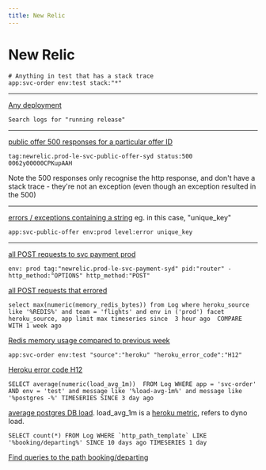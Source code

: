 ```yaml
---
title: New Relic
---
```


<h1>New Relic</h1>

~~~
# Anything in test that has a stack trace
app:svc-order env:test stack:"*"
~~~

---

[Any deployment](https://one.newrelic.com/logger?account=2826932&begin=1691015904712&end=1691102304712&state=716ef9c1-c406-5ca8-4632-e2b027c07bf9)

~~~
Search logs for "running release"
~~~

---

[public offer 500 responses for a particular offer ID](https://one.newrelic.com/logger?account=2826932&begin=1691099406399&end=1691101206399&state=57a1b262-d1fe-fabb-3571-80c3c72b7ced)

~~~
tag:newrelic.prod-le-svc-public-offer-syd status:500 0062y00000CPKupAAH
~~~

Note the 500 responses only recognise the http response, and don't have a stack trace - they're not an exception (even though an exception resulted in the 500)

---

[errors / exceptions containing a string](https://one.newrelic.com/logger?account=2826932&begin=1691079897362&end=1691101497362&filters=%28name%20LIKE%20%27support%27%20OR%20id%20%3D%20%27support%27%20OR%20domainId%20%3D%20%27support%27%29&state=25196d1e-2ee5-1103-ef1d-b404b65372d3) eg. in this case, "unique_key"

~~~
app:svc-public-offer env:prod level:error unique_key
~~~

---

[all POST requests to svc payment prod](https://one.newrelic.com/logger?account=2826932&begin=1707960660000&end=1707982260000&state=a4a4f472-6b00-c56a-04bb-2cf474536de4)

~~~
env: prod tag:"newrelic.prod-le-svc-payment-syd" pid:"router" -http_method:"OPTIONS" http_method:"POST"
~~~

[all POST requests that errored](https://one.newrelic.com/logger?account=2826932&begin=1707960840000&end=1707982440000&state=bed58ac4-1282-5607-1ab0-dcb2cedfa3c6)


~~~
select max(numeric(memory_redis_bytes)) from Log where heroku_source like '%REDIS%' and team = 'flights' and env in ('prod') facet heroku_source, app limit max timeseries since  3 hour ago  COMPARE WITH 1 week ago
~~~

[Redis memory usage compared to previous week](https://onenr.io/0qQaPNPJVj1)


~~~
app:svc-order env:test "source":"heroku" "heroku_error_code":"H12"
~~~

[Heroku error code H12](https://onenr.io/0EjOnymMbR6)

~~~
SELECT average(numeric(load_avg_1m))  FROM Log WHERE app = 'svc-order' AND env = 'test' and message like '%load-avg-1m%' and message like '%postgres -%' TIMESERIES SINCE 3 day ago
~~~

[average postgres DB load](https://onenr.io/0bRmE6ylzRy). load_avg_1m is a [heroku metric](https://devcenter.heroku.com/articles/log-runtime-metrics#cpu-load-averages), refers to dyno load.


~~~
SELECT count(*) FROM Log WHERE `http_path_template` LIKE '%booking/departing%' SINCE 10 days ago TIMESERIES 1 day 
~~~

[Find queries to the path booking/departing](https://onenr.io/0bRKzyvekwE)